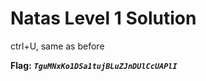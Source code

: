 # Natas Level 1 Solution

ctrl+U, same as before

**Flag:** ***`TguMNxKo1DSa1tujBLuZJnDUlCcUAPlI`*** 

